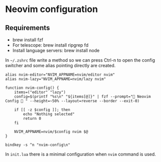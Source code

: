# Neovim configuration

## Requirements

- brew install fzf
- For telescope: brew install ripgrep fd
- Install language servers: brew install node

In `~/.zshrc` file write a method so we can press Ctrl-n to open the config switcher and some alias pointing directly are created.

```
alias nvim-editor="NVIM_APPNAME=nvim/editor nvim"
alias nvim-lazy="NVIM_APPNAME=nvim/lazy nvim"

function nvim-config() {
    items=("editor" "lazy")
    config=$(printf "%s\n" "${items[@]}" | fzf --prompt=" Neovim Config  " --height=~50% --layout=reverse --border --exit-0)
    
    if [[ -z $config ]]; then
        echo "Nothing selected"
        return 0
    fi

    NVIM_APPNAME=nvim/$config nvim $@
}

bindkey -s ^n "nvim-config\n"
```

In `init.lua` there is a minimal configuration when `nvim` command is used.
